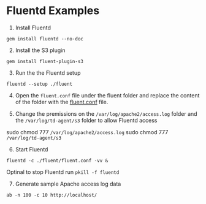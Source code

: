 # Fluentd Examples

1. Install Fluentd

```gem install fluentd --no-doc```

2. Install the S3 plugin

```gem install fluent-plugin-s3```

3. Run the the Fluentd setup

```fluentd --setup ./fluent```

4. Open the ```fluent.conf``` file under the fluent folder and replace the content of the folder with the [fluent.conf](https://github.com/ev2900/Fluentd_Examples/blob/main/fluent.conf) file. 

5. Change the premissions on the ```/var/log/apache2/access.log``` folder and the ```/var/log/td-agent/s3``` folder to allow Fluentd access

sudo chmod 777 ```/var/log/apache2/access.log```
sudo chmod 777 ```/var/log/td-agent/s3```

6. Start Fluentd

```fluentd -c ./fluent/fluent.conf -vv &```

Optinal to stop Fluentd run ```pkill -f fluentd```

7. Generate sample Apache access log data

```ab -n 100 -c 10 http://localhost/```
